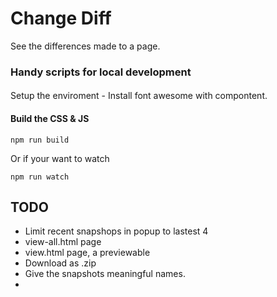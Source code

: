 # Change Diff

See the differences made to a page.

### Handy scripts for local development

####

Setup the enviroment - Install font awesome with compontent.

#### Build the CSS & JS

    npm run build

Or if your want to watch

    npm run watch

## TODO

  - Limit recent snapshops in popup to lastest 4
  - view-all.html page
  - view.html page, a previewable 
  - Download as .zip
  - Give the snapshots meaningful names.
  - 
